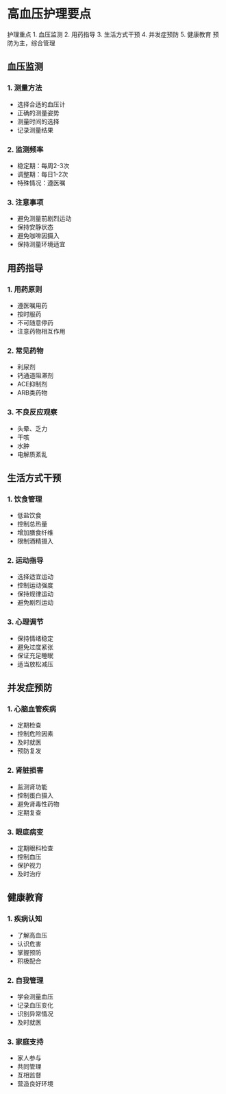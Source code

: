# 高血压护理要点

<NLayout>
  <NLayoutHeader>护理重点</NLayoutHeader>
  <NLayoutContent>
  1. 血压监测
  2. 用药指导
  3. 生活方式干预
  4. 并发症预防
  5. 健康教育
  </NLayoutContent>
  <NLayoutFooter>预防为主，综合管理</NLayoutFooter>
</NLayout>

## 血压监测

### 1. 测量方法
- 选择合适的血压计
- 正确的测量姿势
- 测量时间的选择
- 记录测量结果

### 2. 监测频率
- 稳定期：每周2-3次
- 调整期：每日1-2次
- 特殊情况：遵医嘱

### 3. 注意事项
- 避免测量前剧烈运动
- 保持安静状态
- 避免咖啡因摄入
- 保持测量环境适宜

## 用药指导

### 1. 用药原则
- 遵医嘱用药
- 按时服药
- 不可随意停药
- 注意药物相互作用

### 2. 常见药物
- 利尿剂
- 钙通道阻滞剂
- ACE抑制剂
- ARB类药物

### 3. 不良反应观察
- 头晕、乏力
- 干咳
- 水肿
- 电解质紊乱

## 生活方式干预

### 1. 饮食管理
- 低盐饮食
- 控制总热量
- 增加膳食纤维
- 限制酒精摄入

### 2. 运动指导
- 选择适宜运动
- 控制运动强度
- 保持规律运动
- 避免剧烈运动

### 3. 心理调节
- 保持情绪稳定
- 避免过度紧张
- 保证充足睡眠
- 适当放松减压

## 并发症预防

### 1. 心脑血管疾病
- 定期检查
- 控制危险因素
- 及时就医
- 预防复发

### 2. 肾脏损害
- 监测肾功能
- 控制蛋白摄入
- 避免肾毒性药物
- 定期复查

### 3. 眼底病变
- 定期眼科检查
- 控制血压
- 保护视力
- 及时治疗

## 健康教育

### 1. 疾病认知
- 了解高血压
- 认识危害
- 掌握预防
- 积极配合

### 2. 自我管理
- 学会测量血压
- 记录血压变化
- 识别异常情况
- 及时就医

### 3. 家庭支持
- 家人参与
- 共同管理
- 互相监督
- 营造良好环境 